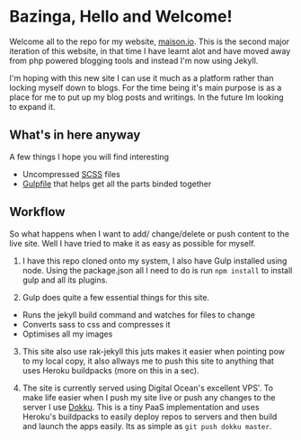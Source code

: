 # Bazinga, Hello and Welcome!

Welcome all to the repo for my website, [maison.io](http://maison.io). This is the second major iteration of this website, in that time I have learnt alot and have moved away from php powered blogging tools and instead I'm now using Jekyll.

I'm hoping with this new site I can use it much as a platform rather than locking myself down to blogs. For the time being it's main purpose is as a place for me to put up my blog posts and writings. In the future Im looking to expand it.

## What's in here anyway

A few things I hope you will find interesting
- Uncompressed [SCSS](https://github.com/samjbmason/maison.io/tree/master/assets/css) files
- [Gulpfile](https://github.com/samjbmason/maison.io/blob/master/gulpfile.js) that helps get all the parts binded together

## Workflow

So what happens when I want to add/ change/delete or push content to the live site. Well I have tried to make it as easy as possible for myself.

1. I have this repo cloned onto my system, I also have Gulp installed using node. Using the package.json all I need to do is run `npm install` to install gulp and all its plugins.

2. Gulp does quite a few essential things for this site.
  - Runs the jekyll build command and watches for files to change
  - Converts sass to css and compresses it
  - Optimises all my images

3. This site also use rak-jekyll this juts makes it easier when pointing pow to my local copy, it also allways me to push this site to anything that uses Heroku buildpacks (more on this in a sec).

4. The site is currently served using Digital Ocean's excellent VPS'. To make life easier when I push my site live or push any changes to the server I use [Dokku](https://github.com/progrium/dokku). This is a tiny PaaS implementation and uses Heroku's buildpacks to easily deploy repos to servers and then build and launch the apps easily. Its as simple as `git push dokku master`.
